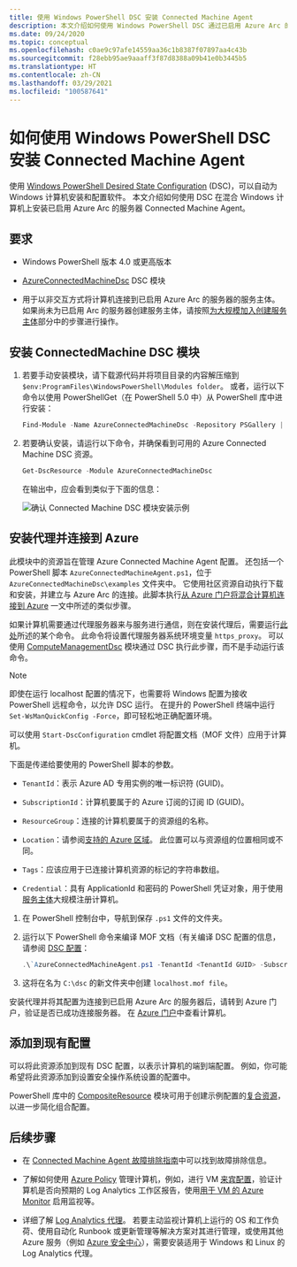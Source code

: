```yaml
---
title: 使用 Windows PowerShell DSC 安装 Connected Machine Agent
description: 本文介绍如何使用 Windows PowerShell DSC 通过已启用 Azure Arc 的服务器将计算机连接到 Azure。
ms.date: 09/24/2020
ms.topic: conceptual
ms.openlocfilehash: c0ae9c97afe14559aa36c1b8387f07897aa4c43b
ms.sourcegitcommit: f28ebb95ae9aaaff3f87d8388a09b41e0b3445b5
ms.translationtype: HT
ms.contentlocale: zh-CN
ms.lasthandoff: 03/29/2021
ms.locfileid: "100587641"
---
```

# <a name="how-to-install-the-connected-machine-agent-using-windows-powershell-dsc"></a>如何使用 Windows PowerShell DSC 安装 Connected Machine Agent

使用 [Windows PowerShell Desired State Configuration](/powershell/scripting/dsc/getting-started/winGettingStarted) (DSC)，可以自动为 Windows 计算机安装和配置软件。 本文介绍如何使用 DSC 在混合 Windows 计算机上安装已启用 Azure Arc 的服务器 Connected Machine Agent。

## <a name="requirements"></a>要求

- Windows PowerShell 版本 4.0 或更高版本

- [AzureConnectedMachineDsc](https://www.powershellgallery.com/packages/AzureConnectedMachineDsc) DSC 模块

- 用于以非交互方式将计算机连接到已启用 Azure Arc 的服务器的服务主体。 如果尚未为已启用 Arc 的服务器创建服务主体，请按照[为大规模加入创建服务主体](onboard-service-principal.md#create-a-service-principal-for-onboarding-at-scale)部分中的步骤进行操作。

## <a name="install-the-connectedmachine-dsc-module"></a>安装 ConnectedMachine DSC 模块

1. 若要手动安装模块，请下载源代码并将项目目录的内容解压缩到 `$env:ProgramFiles\WindowsPowerShell\Modules folder`。 或者，运行以下命令以使用 PowerShellGet（在 PowerShell 5.0 中）从 PowerShell 库中进行安装：

    ```powershell
    Find-Module -Name AzureConnectedMachineDsc -Repository PSGallery | Install-Module
    ```

2. 若要确认安装，请运行以下命令，并确保看到可用的 Azure Connected Machine DSC 资源。

    ```powershell
    Get-DscResource -Module AzureConnectedMachineDsc
    ```

   在输出中，应会看到类似于下面的信息：

   ![确认 Connected Machine DSC 模块安装示例](./media/onboard-dsc/confirm-module-installation.png)

## <a name="install-the-agent-and-connect-to-azure"></a>安装代理并连接到 Azure

此模块中的资源旨在管理 Azure Connected Machine Agent 配置。 还包括一个 PowerShell 脚本 `AzureConnectedMachineAgent.ps1`，位于 `AzureConnectedMachineDsc\examples` 文件夹中。 它使用社区资源自动执行下载和安装，并建立与 Azure Arc 的连接。此脚本执行[从 Azure 门户将混合计算机连接到 Azure](onboard-portal.md) 一文中所述的类似步骤。

如果计算机需要通过代理服务器来与服务进行通信，则在安装代理后，需要运行[此处](manage-agent.md#update-or-remove-proxy-settings)所述的某个命令。 此命令将设置代理服务器系统环境变量 `https_proxy`。 可以使用 [ComputeManagementDsc](https://www.powershellgallery.com/packages/ComputerManagementDsc) 模块通过 DSC 执行此步骤，而不是手动运行该命令。

>[!NOTE]
>即使在运行 localhost 配置的情况下，也需要将 Windows 配置为接收 PowerShell 远程命令，以允许 DSC 运行。 在提升的 PowerShell 终端中运行 `Set-WsManQuickConfig -Force`，即可轻松地正确配置环境。
>

可以使用 `Start-DscConfiguration` cmdlet 将配置文档（MOF 文件）应用于计算机。

下面是传递给要使用的 PowerShell 脚本的参数。

- `TenantId`：表示 Azure AD 专用实例的唯一标识符 (GUID)。

- `SubscriptionId`：计算机要属于的 Azure 订阅的订阅 ID (GUID)。

- `ResourceGroup`：连接的计算机要属于的资源组的名称。

- `Location`：请参阅[支持的 Azure 区域](overview.md#supported-regions)。 此位置可以与资源组的位置相同或不同。

- `Tags`：应该应用于已连接计算机资源的标记的字符串数组。

- `Credential`：具有 ApplicationId 和密码的 PowerShell 凭证对象，用于使用[服务主体](onboard-service-principal.md)大规模注册计算机。

1. 在 PowerShell 控制台中，导航到保存 `.ps1` 文件的文件夹。

2. 运行以下 PowerShell 命令来编译 MOF 文档（有关编译 DSC 配置的信息，请参阅 [DSC 配置](/powershell/scripting/dsc/configurations/configurations)：

    ```powershell
    .\`AzureConnectedMachineAgent.ps1 -TenantId <TenantId GUID> -SubscriptionId <SubscriptionId GUID> -ResourceGroup '<ResourceGroupName>' -Location '<LocationName>' -Tags '<Tag>' -Credential <psCredential>
    ```

3. 这将在名为 `C:\dsc` 的新文件夹中创建 `localhost.mof file`。

安装代理并将其配置为连接到已启用 Azure Arc 的服务器后，请转到 Azure 门户，验证是否已成功连接服务器。 在 [Azure 门户](https://aka.ms/hybridmachineportal)中查看计算机。

## <a name="adding-to-existing-configurations"></a>添加到现有配置

可以将此资源添加到现有 DSC 配置，以表示计算机的端到端配置。 例如，你可能希望将此资源添加到设置安全操作系统设置的配置中。

PowerShell 库中的 [CompositeResource](https://www.powershellgallery.com/packages/compositeresource) 模块可用于创建示例配置的[复合资源](/powershell/scripting/dsc/resources/authoringResourceComposite)，以进一步简化组合配置。

## <a name="next-steps"></a>后续步骤

* 在 [Connected Machine Agent 故障排除指南](troubleshoot-agent-onboard.md)中可以找到故障排除信息。

* 了解如何使用 [Azure Policy](../../governance/policy/overview.md) 管理计算机，例如，进行 VM [来宾配置](../../governance/policy/concepts/guest-configuration.md)，验证计算机是否向预期的 Log Analytics 工作区报告，使用[用于 VM 的 Azure Monitor](../../azure-monitor/vm/vminsights-enable-policy.md) 启用监视等。

* 详细了解 [Log Analytics 代理](../../azure-monitor/agents/log-analytics-agent.md)。 若要主动监视计算机上运行的 OS 和工作负荷、使用自动化 Runbook 或更新管理等解决方案对其进行管理，或使用其他 Azure 服务（例如 [Azure 安全中心](../../security-center/security-center-introduction.md)），需要安装适用于 Windows 和 Linux 的 Log Analytics 代理。